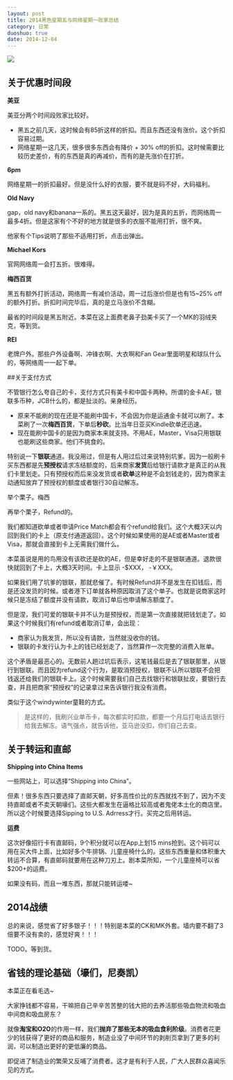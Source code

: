 ```yaml
---
layout: post
title: 2014黑色星期五与网络星期一败家总结
category: 日常
duoshuo: true
date: 2014-12-04
---
```


![](http://jerboa.qiniudn.com/买菜比杀价.jpg)

## 关于优惠时间段

**美亚**

美亚分两个时间段败家比较好。

- 黑五之前几天，这时候会有85折这样的折扣。而且东西还没有涨价。这个折扣容易过期。
- 网络星期一这几天，很多很多东西会有降价 + 30% off的折扣。这时候需要比较历史差价，有的东西是真的再减价，而有的是先涨价在打折。

**6pm**

网络星期一的折扣最好。但是没什么好的衣服，要不就是码不好，大码福利。

**Old Navy**

gap，old navy和banana一系的。黑五这天最好，因为是真的五折，而网络周一最多4折。但是这家有个不好的地方就是很多的衣服不能用打折，很不爽。

他家有个Tips说明了那些不适用打折，点击出弹出。

**Michael Kors**

官网网络周一会打五折。很难得。

**梅西百货**

黑五有额外打折活动，网络周一有减价活动，周一过后涨价但是也有15~25% off的额外打折。折扣时间完毕后，真的是立马涨价不含糊。

最省的时间段是黑五附近。本菜在这上面费老鼻子劲美卡买了一个MK的羽绒夹克，等到货。

**REI**

老牌户外。那些户外设备啊、冲锋衣啊、大衣啊和Fan Gear里面明星和球队什么的，等网络周一一起下单。


##关于支付方式

不管银行怎么夸自己的卡，支付方式只有美卡和中国卡两种。所谓的金卡AE，银联多币种，JCB什么的，都是扯淡的。亲身经历。

- 原来不能刷的现在还是不能刷中国卡，不会因为你是运通金卡就可以刷了。本菜刷了一次**梅西百货**，下单后**秒砍**。比当年日亚买Kindle砍单还迅速。
- 现在能刷中国卡的是因为商家本来就支持。不用AE，Master，Visa只用银联也能刷这些商家。他们不挑食的。

特别说一下**银联**通道。我没用过，但是有人用过后过来说特别坑爹。因为一般刷卡买东西都是先**预授权**请求冻结额度的，后来商家**发货**后给银行请款才是真正的从我们卡里划走。只有预授权而后来没发货或者**砍单**这种是不会划钱走的，因为商家主动通知放弃了预授权的额度或者银行30自动解冻。

举个栗子。梅西

再举个栗子，Refund的。

我们都知道砍单或者申请Price Match都会有个refund给我们。这个大概3天以内回到我们的卡上（原支付通道返回）。这个时候如果使用的是AE或者Master或者Visa，那就会直接到卡上无需我们做什么。

本菜虽说是用的鸟用没有该砍还是砍的AE，但是幸好走的不是银联通道。退款很快就回到了卡上，大概3天时间。卡上显示 \-$XXX， \-￥XXX。

如果我们用了坑爹的银联，那就悲催了。有时候Refund并不是发生在扣钱后，而是还没发货的时候。或者港下订单就各种原因取消了这个单子。也就是说商家这时候只是冻结了额度并没有请款，取消订单后也申请解冻额度了。

但是涅，我们可爱的银联卡并不认为是预授权，而是第一次直接就把钱划走了。如果这个时候我们有refund或者取消订单，会出现：

- 商家认为我发货，所以没有请款，当然就没收你的钱。
- 银联的卡发行认为卡上的钱已经划走了，当然算作一次完整的消费入账单。

这个矛盾是最恶心的。无数前人趟过坑后表示，这笔钱最后是去了银联那里，从银行到银联。而且因为refund这个行为，是取消预授权，银联不认所以银联不会把钱返还给我们的银联卡上。这个时候需要我们自己去找银行和银联扯皮，要银行去查，并且把商家“预授权”的记录拿过来告诉银行我没有消费。

类似于这个windywinter童鞋的方式。

> 是这样的，我刷兴业单币卡，每次都实时扣款，都要一个月后打电话去银行给我去解冻。语气强点，就告诉他，亚马逊没扣，你们自己去查。


## 关于转运和直邮

**Shipping into China Items**

一些网站上，可以选择“Shipping into China”。

但素！很多东西只要选择了直邮天朝，好多高性价比的东西就找不到了，因为不支持直邮或者不卖天朝壕们。这些大都发生在逼格比较高或者鬼佬本土化的商店里。所以这个时候要选择Sipping to U.S. Adrress才行。买完之后用转运。

**运费**

这次好像招行卡有直邮码，9个积分就可以在App上划15 mins抢到。这个码可以用在买大件上面，比如好多个牛排锅、儿童座椅什么的。这些东西重量和体积重大转运不合算，有直邮码就要用在这种刀刃上。剧本菜所知，一个儿童座椅可以省$200+的运费。

如果没有码，而且一堆东西，那就只能转运喽~


## 2014战绩

总的来说，感觉省了好多银子！！！特别是本菜的CK和MK外套。墙内要不翻了3倍要不没有卖的，感觉好爽！！！

TODO。等到货。


## 省钱的理论基础（壕们，尼奏凯）

本菜正在看毛选~

大家挣钱都不容易，干嘛把自己辛辛苦苦整的钱大把的去养活那些吸血物流和吸血中间商和吸血房东？

就像**淘宝和O2O**的作用一样，我们**抛弃了那些无本的吸血食利阶级**。消费者花更少的钱获得了更好的商品和服务，制造业没了中间环节的剥削页拿到了更多的利润，可以制造出更好的更低廉的商品。

即促进了制造业的繁荣又反哺了消费者。这才是有利于人民，广大人民群众喜闻乐见的方式。